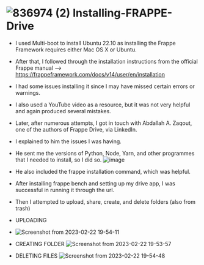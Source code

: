 #  ![836974 (2)](https://user-images.githubusercontent.com/103517339/220635314-fc123f8f-cd9d-4a1a-bdc6-6ca2841d0695.jpg) Installing-FRAPPE-Drive 



- I used Multi-boot to install Ubuntu 22.10 as installing the Frappe Framework requires either Mac OS X or Ubuntu.
- After that, I followed through the installation instructions from the official Frappe manual --> https://frappeframework.com/docs/v14/user/en/installation
- I had some issues installing it since I may have missed certain errors or warnings.
- I also used a YouTube video as a resource, but it was not very helpful and again produced several mistakes.
- Later, after numerous attempts, I got in touch with Abdallah A. Zaqout, one of the authors of Frappe Drive, via LinkedIn.
- I explained to him the issues I was having.
- He sent me the versions of Python, Node, Yarn, and other programmes that I needed to install, so I did so.
![image](https://user-images.githubusercontent.com/103517339/220646179-fef532b6-5447-4167-82ba-159b413d957c.png)
- He also included the frappe installation command, which was helpful.
- After installing frappe bench and setting up my drive app, I was successful in running it through the url.
- Then I attempted to upload, share, create, and delete folders (also from trash)
- UPLOADING
- ![Screenshot from 2023-02-22 19-54-11](https://user-images.githubusercontent.com/103517339/220651073-28b98265-da28-4e0f-b322-5990b339fac7.png)
- CREATING FOLDER
![Screenshot from 2023-02-22 19-53-57](https://user-images.githubusercontent.com/103517339/220651527-6492dd83-49d7-460b-8511-1a19232043b0.png)

- DELETING FILES
![Screenshot from 2023-02-22 19-54-48](https://user-images.githubusercontent.com/103517339/220651745-c2d4ef56-a64d-4565-aac8-057bf8b5e10a.png)
